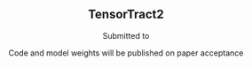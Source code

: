 <div style="text-align: center;">
<h2><b>TensorTract2</b></h2>
<p> Submitted to </p>
<p> Code and model weights will be published on paper acceptance </p>
</div>